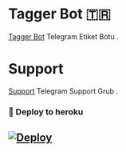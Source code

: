 # Tagger Bot 🇹🇷
[Tagger Bot](https://t.me/TaggTagger_bot) Telegram Etiket Botu .

# Support 
[Support](https://t.me/nevarevladim) Telegram Support Grub .

### 🚀 Deploy to heroku
[![Deploy](https://www.herokucdn.com/deploy/button.svg)](https://heroku.com/deploy?template=https://github.com/Tuncay456/Tagger1234)
-









